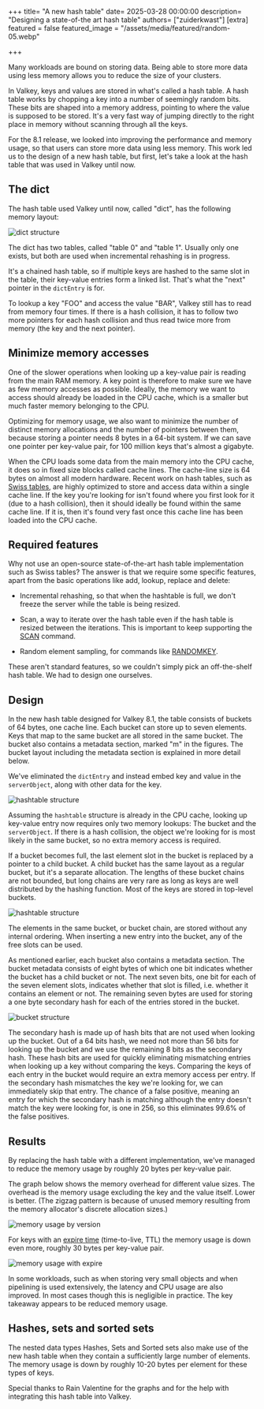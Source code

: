 +++
title= "A new hash table"
date= 2025-03-28 00:00:00
description= "Designing a state-of-the art hash table"
authors= ["zuiderkwast"]
[extra]
featured = false
featured_image = "/assets/media/featured/random-05.webp"

+++

Many workloads are bound on storing data. Being able to store more data using
less memory allows you to reduce the size of your clusters.

In Valkey, keys and values are stored in what's called a hash table. A hash
table works by chopping a key into a number of seemingly random bits. These bits
are shaped into a memory address, pointing to where the value is supposed to be
stored. It's a very fast way of jumping directly to the right place in memory
without scanning through all the keys.

For the 8.1 release, we looked into improving the performance and memory usage,
so that users can store more data using less memory. This work led us to the
design of a new hash table, but first, let's take a look at the hash table that
was used in Valkey until now.

The dict
--------

The hash table used Valkey until now, called "dict", has the following memory
layout:

![dict structure](dict-structure.png)

The dict has two tables, called "table 0" and "table 1". Usually only one
exists, but both are used when incremental rehashing is in progress.

It's a chained hash table, so if multiple keys are hashed to the same slot in
the table, their key-value entries form a linked list. That's what the "next"
pointer in the `dictEntry` is for.

To lookup a key "FOO" and access the value "BAR", Valkey still has to read from
memory four times. If there is a hash collision, it has to follow two more
pointers for each hash collision and thus read twice more from memory (the key
and the next pointer).

Minimize memory accesses
------------------------

One of the slower operations when looking up a key-value pair is reading from
the main RAM memory. A key point is therefore to make sure we have as few memory
accesses as possible. Ideally, the memory we want to access should already be
loaded in the CPU cache, which is a smaller but much faster memory belonging to
the CPU.

Optimizing for memory usage, we also want to minimize the number of distinct
memory allocations and the number of pointers between them, because storing a
pointer needs 8 bytes in a 64-bit system. If we can save one pointer per
key-value pair, for 100 million keys that's almost a gigabyte.

When the CPU loads some data from the main memory into the CPU cache, it does so
in fixed size blocks called cache lines. The cache-line size is 64 bytes on
almost all modern hardware. Recent work on hash tables, such as [Swiss
tables](https://abseil.io/about/design/swisstables), are highly optimized to
store and access data within a single cache line. If the key you're looking
for isn't found where you first look for it (due to a hash collision), then it
should ideally be found within the same cache line. If it is, then it's found
very fast once this cache line has been loaded into the CPU cache.

Required features
-----------------

Why not use an open-source state-of-the-art hash table implementation such as
Swiss tables? The answer is that we require some specific features, apart from
the basic operations like add, lookup, replace and delete:

* Incremental rehashing, so that when the hashtable is full, we don't freeze the
  server while the table is being resized.

* Scan, a way to iterate over the hash table even if the hash table is resized
  between the iterations. This is important to keep supporting the
  [SCAN](/commands/scan/) command.

* Random element sampling, for commands like [RANDOMKEY](/commands/randomkey/).

These aren't standard features, so we couldn't simply pick an off-the-shelf hash
table. We had to design one ourselves.

Design
------

In the new hash table designed for Valkey 8.1, the table consists of buckets of
64 bytes, one cache line. Each bucket can store up to seven elements. Keys that
map to the same bucket are all stored in the same bucket. The bucket also
contains a metadata section, marked "m" in the figures. The bucket layout
including the metadata section is explained in more detail below.

We've eliminated the `dictEntry` and instead embed key and value in the
`serverObject`, along with other data for the key.

![hashtable structure](hashtable-structure.png)

Assuming the `hashtable` structure is already in the CPU cache, looking up
key-value entry now requires only two memory lookups: The bucket and the
`serverObject`. If there is a hash collision, the object we're looking for is
most likely in the same bucket, so no extra memory access is required.

If a bucket becomes full, the last element slot in the bucket is replaced by a
pointer to a child bucket. A child bucket has the same layout as a regular
bucket, but it's a separate allocation. The lengths of these bucket chains are
not bounded, but long chains are very rare as long as keys are well distributed
by the hashing function. Most of the keys are stored in top-level buckets.

![hashtable structure](hashtable-child-buckets.png)

The elements in the same bucket, or bucket chain, are stored without any
internal ordering. When inserting a new entry into the bucket, any of the free
slots can be used.

As mentioned earlier, each bucket also contains a metadata section. The bucket
metadata consists of eight bytes of which one bit indicates whether the bucket
has a child bucket or not. The next seven bits, one bit for each of the seven
element slots, indicates whether that slot is filled, i.e. whether it contains
an element or not. The remaining seven bytes are used for storing a one byte
secondary hash for each of the entries stored in the bucket.

![bucket structure](hash-bucket-structure.png)

The secondary hash is made up of hash bits that are not used when looking up the
bucket. Out of a 64 bits hash, we need not more than 56 bits for looking up the
bucket and we use the remaining 8 bits as the secondary hash. These hash bits
are used for quickly eliminating mismatching entries when looking up a key
without comparing the keys. Comparing the keys of each entry in the bucket would
require an extra memory access per entry. If the secondary hash mismatches the
key we're looking for, we can immediately skip that entry. The chance of a false
positive, meaning an entry for which the secondary hash is matching although the
entry doesn't match the key were looking for, is one in 256, so this eliminates
99.6% of the false positives.

Results
-------

By replacing the hash table with a different implementation, we've managed to
reduce the memory usage by roughly 20 bytes per key-value pair.

The graph below shows the memory overhead for different value sizes. The
overhead is the memory usage excluding the key and the value itself. Lower is
better. (The zigzag pattern is because of unused memory resulting from the memory
allocator's discrete allocation sizes.)

![memory usage by version](memory-usage.png)

For keys with an [expire time](/commands/expire/) (time-to-live, TTL) the memory
usage is down even more, roughly 30 bytes per key-value pair.

![memory usage with expire](memory-usage-with-expire.png)

In some workloads, such as when storing very small objects and when pipelining
is used extensively, the latency and CPU usage are also improved. In most cases
though this is negligible in practice. The key takeaway appears to be reduced
memory usage.

Hashes, sets and sorted sets
----------------------------

The nested data types Hashes, Sets and Sorted sets also make use of the new hash
table when they contain a sufficiently large number of elements. The memory
usage is down by roughly 10-20 bytes per element for these types of keys.

Special thanks to Rain Valentine for the graphs and for the help with
integrating this hash table into Valkey.
